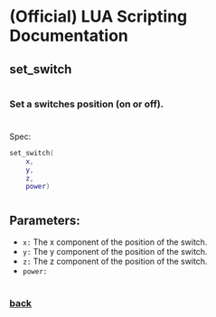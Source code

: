 
# (Official) LUA Scripting Documentation

## set_switch
#
### Set a switches position (on or off).
#
Spec:
```lua
set_switch(
	x,
	y,
	z,
	power)
```
#
## Parameters:
- `x:` The x component of the position of the switch.
- `y:` The y component of the position of the switch.
- `z:` The z component of the position of the switch.
- `power:` 
#  

### [back](../other)

